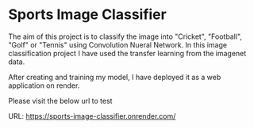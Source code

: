 # Sports Image Classifier

The aim of this project is to classify the image into "Cricket", "Football", "Golf" or "Tennis" using Convolution Nueral Network. In this image classification project I have used the transfer learning from the imagenet data.

After creating and training my model, I have deployed it as a web application on render.

Please visit the below url to test

URL: https://sports-image-classifier.onrender.com/
